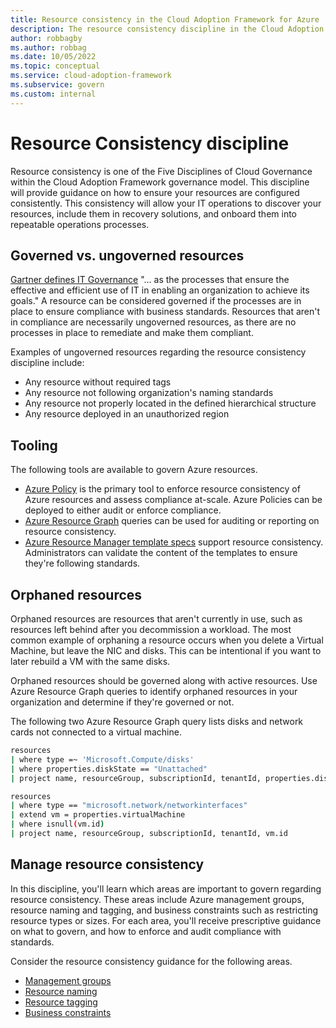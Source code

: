 ```yaml
---
title: Resource consistency in the Cloud Adoption Framework for Azure
description: The resource consistency discipline in the Cloud Adoption Framework for Azure provides guidance on establishing policies related to the operational management of an environment, application, or workload.
author: robbagby
ms.author: robbag
ms.date: 10/05/2022
ms.topic: conceptual
ms.service: cloud-adoption-framework
ms.subservice: govern
ms.custom: internal
---
```


# Resource Consistency discipline

Resource consistency is one of the Five Disciplines of Cloud Governance within the Cloud Adoption Framework governance model. This discipline will provide guidance on how to ensure your resources are configured consistently. This consistency will allow your IT operations to discover your resources, include them in recovery solutions, and onboard them into repeatable operations processes.

## Governed vs. ungoverned resources

[Gartner defines IT Governance](https://www.gartner.com/en/information-technology/glossary/it-governance) "... as the processes that ensure the effective and efficient use of IT in enabling an organization to achieve its goals." A resource can be considered governed if the processes are in place to ensure compliance with business standards. Resources that aren't in compliance are necessarily ungoverned resources, as there are no processes in place to remediate and make them compliant.

Examples of ungoverned resources regarding the resource consistency discipline include:

- Any resource without required tags
- Any resource not following organization's naming standards
- Any resource not properly located in the defined hierarchical structure
- Any resource deployed in an unauthorized region

## Tooling

The following tools are available to govern Azure resources.

- [Azure Policy](/azure/governance/policy/overview) is the primary tool to enforce resource consistency of Azure resources and assess compliance at-scale. Azure Policies can be deployed to either audit or enforce compliance.
- [Azure Resource Graph](/azure/governance/resource-graph/overview) queries can be used for auditing or reporting on resource consistency.
- [Azure Resource Manager template specs](/azure/azure-resource-manager/templates/template-specs) support resource consistency. Administrators can validate the content of the templates to ensure they're following standards.

## Orphaned resources

Orphaned resources are resources that aren't currently in use, such as resources left behind after you decommission a workload. The most common example of orphaning a resource occurs when you delete a Virtual Machine, but leave the NIC and disks. This can be intentional if you want to later rebuild a VM with the same disks.

Orphaned resources should be governed along with active resources. Use Azure Resource Graph queries to identify orphaned resources in your organization and determine if they're governed or not.

The following two Azure Resource Graph query lists disks and network cards not connected to a virtual machine.

```bash
resources
| where type =~ 'Microsoft.Compute/disks'
| where properties.diskState == "Unattached"
| project name, resourceGroup, subscriptionId, tenantId, properties.diskState

resources
| where type == "microsoft.network/networkinterfaces"
| extend vm = properties.virtualMachine
| where isnull(vm.id)
| project name, resourceGroup, subscriptionId, tenantId, vm.id
```

## Manage resource consistency

In this discipline, you'll learn which areas are important to govern regarding resource consistency. These areas include Azure management groups, resource naming and tagging, and business constraints such as restricting resource types or sizes. For each area, you'll receive prescriptive guidance on what to govern, and how to enforce and audit compliance with standards.

Consider the resource consistency guidance for the following areas.

- [Management groups](management-group-structure.md)
- [Resource naming](naming.md)
- [Resource tagging](tagging.md)
- [Business constraints](business-constraints.md)
